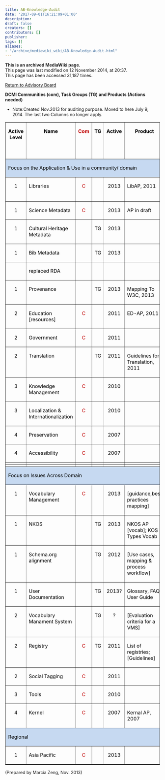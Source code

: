 ```yaml
---
title: AB-Knowledge-Audit
date: '2017-09-01T16:21:09+01:00'
description: 
draft: false
creators: []
contributors: []
publisher: 
tags: []
aliases:
- "/archive/mediawiki_wiki/AB-Knowledge-Audit.html"
---
```


 **This is an archived MediaWiki page.**  
This page was last modified on 12 November 2014, at 20:37.  
This page has been accessed 31,187 times.

[Return to Advisory Board](/archive/mediawiki_wiki/DCMI_Advisory_Board "DCMI Advisory Board")

**DCMI Communities (com), Task Groups (TG) and Products (Actions needed)**

- Note:Created Nov.2013 for auditing purpose. Moved to here July 9, 2014. The last two Columns no longer apply.
<table border="1" cellspacing="0" cellpadding="0" width="1000">
  <tr>
    <td width="73" valign="top">
      <p align="center" style="text-align:center;line-height:normal"><b><span style="font-size:12.0pt; color:black">Active Level</span></b></p>
    </td>
    <td width="215" valign="top">
      <p align="center" style="text-align:center;line-height:normal"><b><span style="font-size:12.0pt; color:black">Name</span></b></p>
    </td>
    <td width="59" valign="top">
      <p align="center" style="text-align:center;line-height:normal"><b><span style="font-size:12.0pt; color:#C00000">Com</span></b></p>
    </td>
    <td width="52" valign="top">
      <p align="center" style="text-align:center;line-height:normal"><b><span style="font-size:12.0pt; color:black">TG</span></b></p>
    </td>
    <td width="94" valign="top">
      <p align="center" style="text-align:center;line-height:normal"><b><span style="font-size:12.0pt; color:black">Active</span></b></p>
    </td>
    <td width="212" valign="top">
      <p align="center" style="text-align:center;line-height:normal"><b><span style="font-size:12.0pt; color:black">Product</span></b></p>
    </td>
    <td width="92" valign="top">
      <p align="center" style="text-align:center;line-height:normal"><b><span style="font-size:12.0pt; color:#00B050">UB</span></b><b><span style="font-size:12.0pt; color:black"> or </span></b><span class="SpellE"><b><span style="font-size:12.0pt; color:#C00000">DocC</span></b></span><b><span style='font-size:12.0pt;"Times New Roman"; color:#C00000'> </span></b><b><span style="font-size:12.0pt; color:black">to finalize</span></b></p>
    </td>
    <td width="185" valign="top">
      <p style="line-height: normal"><span style="font-size:12.0pt; color:black">Decision on products</span></p>
    </td>
  </tr>
  <tr>
    <td colspan="8" valign="top" nowrap bgcolor="#C6D9F1">
      <p align="center" style="text-align:left;line-height:normal"><span style="font-size:12.0pt; color:black">Focus on the Application &amp; Use in a community/ domain</span></p>
    </td>
  </tr>
  <tr>
    <td width="73" valign="top">
      <p align="center" style="text-align:center;line-height:normal"><span style="font-size:12.0pt; color:black">1</span></p>
    </td>
    <td width="215" valign="top">
      <p style="line-height: normal"><span style="font-size:12.0pt; color:black">Libraries </span></p>
    </td>
    <td width="59" valign="top">
      <p align="center" style="text-align:center;line-height:normal"><span style="font-size:12.0pt; color:#C00000">C</span></p>
    </td>
    <td width="52" valign="top"></td>
    <td width="94" valign="top">
      <p align="center" style="text-align:center;line-height:normal"><span style="font-size:12.0pt; color:black">2013</span></p>
    </td>
    <td width="212" valign="top">
      <p style="line-height: normal"><span class="SpellE"><span style="font-size:12.0pt; color:black">LibAP</span></span><span style='font-size:12.0pt;"Times New Roman"; color:black'>, 2011</span></p>
    </td>
    <td width="92" valign="top">
      <p style="line-height: normal"><span class="SpellE"><b><span style="font-size:12.0pt; color:red">DocC</span></b></span></p>
    </td>
    <td width="185" valign="top">
      <p style="line-height: normal"><span style="font-size:12.0pt; color:#00B050">UB may decide </span></p>
    </td>
  </tr>
  <tr>
    <td width="73" valign="top">
      <p align="center" style="text-align:center;line-height:normal"><span style="font-size:12.0pt; color:black">1</span></p>
    </td>
    <td width="215" valign="top">
      <p style="line-height: normal"><span style="font-size:12.0pt; color:black">Science Metadata</span></p>
    </td>
    <td width="59" valign="top">
      <p align="center" style="text-align:center;line-height:normal"><span style="font-size:12.0pt; color:#C00000">C</span></p>
    </td>
    <td width="52" valign="top"></td>
    <td width="94" valign="top">
      <p align="center" style="text-align:center;line-height:normal"><span style="font-size:12.0pt; color:black">2013</span></p>
    </td>
    <td width="212" valign="top">
      <p style="line-height: normal"><span style="font-size:12.0pt; color:black">AP in draft</span></p>
    </td>
    <td width="92" valign="top">
      <p style="line-height: normal"><span class="SpellE"><b><span style="font-size:12.0pt; color:red">DocC</span></b></span></p>
    </td>
    <td width="185" valign="top"></td>
  </tr>
  <tr>
    <td width="73" valign="top">
      <p align="center" style="text-align:center;line-height:normal"><span style="font-size:12.0pt; color:black">1</span></p>
    </td>
    <td width="215" valign="top">
      <p style="line-height: normal"><span style="font-size:12.0pt; color:black">Cultural Heritage
          Metadata</span></p>
    </td>
    <td width="59" valign="top"></td>
    <td width="52" valign="top">
      <p align="center" style="text-align:center;line-height:normal"><span style="font-size:12.0pt; color:black">TG</span></p>
    </td>
    <td width="94" valign="top">
      <p align="center" style="text-align:center;line-height:normal"><span style="font-size:12.0pt; color:black">2013</span></p>
    </td>
    <td width="212" valign="top"></td>
    <td width="92" valign="top"></td>
    <td width="185" valign="top"></td>
  </tr>
  <tr>
    <td width="73" valign="top">
      <p align="center" style="text-align:center;line-height:normal"><span style="font-size:12.0pt; color:black">1</span></p>
    </td>
    <td width="215" valign="top">
      <p style="line-height: normal"><span style="font-size:12.0pt; color:black">Bib Metadata</span></p>
    </td>
    <td width="59" valign="top"></td>
    <td width="52" valign="top">
      <p align="center" style="text-align:center;line-height:normal"><span style="font-size:12.0pt; color:black">TG</span></p>
    </td>
    <td width="94" valign="top">
      <p align="center" style="text-align:center;line-height:normal"><span style="font-size:12.0pt; color:black">2013</span></p>
    </td>
    <td width="212" valign="top"></td>
    <td width="92" valign="top"></td>
    <td width="185" valign="top"></td>
  </tr>
  <tr>
    <td width="73" valign="top"></td>
    <td width="215" valign="top">
      <p style="line-height: normal"><span style="font-size:12.0pt; color:black">replaced RDA</span></p>
    </td>
    <td width="59" valign="top"></td>
    <td width="52" valign="top"></td>
    <td width="94" valign="top"></td>
    <td width="212" valign="top"></td>
    <td width="92" valign="top"></td>
    <td width="185" valign="top"></td>
  </tr>
  <tr>
    <td width="73" valign="top">
      <p align="center" style="text-align:center;line-height:normal"><span style="font-size:12.0pt; color:black">1</span></p>
    </td>
    <td width="215" valign="top">
      <p style="line-height: normal"><span style="font-size:12.0pt; color:black">Provenance</span></p>
    </td>
    <td width="59" valign="top"></td>
    <td width="52" valign="top">
      <p align="center" style="text-align:center;line-height:normal"><span style="font-size:12.0pt; color:black">TG</span></p>
    </td>
    <td width="94" valign="top">
      <p align="center" style="text-align:center;line-height:normal"><span style="font-size:12.0pt; color:black">2013</span></p>
    </td>
    <td width="212" valign="top">
      <p style="line-height: normal"><span style="font-size:12.0pt; color:black">Mapping To W3C, 2013</span></p>
    </td>
    <td width="92" valign="top"></td>
    <td width="185" valign="top">
      <p style="line-height: normal"><b><span style="font-size:12.0pt; color:#366092">DCMI has recommended</span></b></p>
    </td>
  </tr>
  <tr>
    <td width="73" valign="top">
      <p align="center" style="text-align:center;line-height:normal"><span style="font-size:12.0pt; color:black">2</span></p>
    </td>
    <td width="215" valign="top">
      <p style="line-height: normal"><span style="font-size:12.0pt; color:black">Education [resources]</span></p>
    </td>
    <td width="59" valign="top">
      <p align="center" style="text-align:center;line-height:normal"><span style="font-size:12.0pt; color:#C00000">C</span></p>
    </td>
    <td width="52" valign="top"></td>
    <td width="94" valign="top">
      <p align="center" style="text-align:center;line-height:normal"><span style="font-size:12.0pt; color:black">2011</span></p>
    </td>
    <td width="212" valign="top">
      <p style="line-height: normal"><span style="font-size:12.0pt; color:black">ED-AP, 2011</span></p>
    </td>
    <td width="92" valign="top">
      <p style="line-height: normal"><span class="SpellE"><b><span style="font-size:12.0pt; color:red">DocC</span></b></span></p>
    </td>
    <td width="185" valign="top">
      <p style="line-height: normal"><b><span style="font-size:12.0pt; color:#00B050">UB may decide</span></b></p>
    </td>
  </tr>
  <tr>
    <td width="73" valign="top">
      <p align="center" style="text-align:center;line-height:normal"><span style="font-size:12.0pt; color:black">2</span></p>
    </td>
    <td width="215" valign="top">
      <p style="line-height: normal"><span style="font-size:12.0pt; color:black">Government</span></p>
    </td>
    <td width="59" valign="top">
      <p align="center" style="text-align:center;line-height:normal"><span style="font-size:12.0pt; color:#C00000">C</span></p>
    </td>
    <td width="52" valign="top"></td>
    <td width="94" valign="top">
      <p align="center" style="text-align:center;line-height:normal"><span style="font-size:12.0pt; color:black">2011</span></p>
    </td>
    <td width="212" valign="top"></td>
    <td width="92" valign="top"></td>
    <td width="185" valign="top"></td>
  </tr>
  <tr>
    <td width="73" valign="top">
      <p align="center" style="text-align:center;line-height:normal"><span style="font-size:12.0pt; color:black">2</span></p>
    </td>
    <td width="215" valign="top">
      <p style="line-height: normal"><span style="font-size:12.0pt; color:black">Translation</span></p>
    </td>
    <td width="59" valign="top"></td>
    <td width="52" valign="top">
      <p align="center" style="text-align:center;line-height:normal"><span style="font-size:12.0pt; color:black">TG</span></p>
    </td>
    <td width="94" valign="top">
      <p align="center" style="text-align:center;line-height:normal"><span style="font-size:12.0pt; color:black">2011</span></p>
    </td>
    <td width="212" valign="top">
      <p style="line-height: normal"><span style="font-size:12.0pt; color:black">Guidelines for
          Translation, 2011</span></p>
    </td>
    <td width="92" valign="top">
      <p style="line-height: normal"><span class="SpellE"><b><span style="font-size:12.0pt; color:red">DocC</span></b></span></p>
    </td>
    <td width="185" valign="top">
      <p style="line-height: normal"><b><span style="font-size:12.0pt; color:#00B050">UB may decide</span></b></p>
    </td>
  </tr>
  <tr>
    <td width="73" valign="top">
      <p align="center" style="text-align:center;line-height:normal"><span style="font-size:12.0pt; color:black">3</span></p>
    </td>
    <td width="215" valign="top">
      <p style="line-height: normal"><span style="font-size:12.0pt; color:black">Knowledge Management</span></p>
    </td>
    <td width="59" valign="top">
      <p align="center" style="text-align:center;line-height:normal"><span style="font-size:12.0pt; color:#C00000">C</span></p>
    </td>
    <td width="52" valign="top"></td>
    <td width="94" valign="top">
      <p align="center" style="text-align:center;line-height:normal"><span style="font-size:12.0pt; color:black">2010</span></p>
    </td>
    <td width="212" valign="top"></td>
    <td width="92" valign="top"></td>
    <td width="185" valign="top"></td>
  </tr>
  <tr>
    <td width="73" valign="top">
      <p align="center" style="text-align:center;line-height:normal"><span style="font-size:12.0pt; color:black">3</span></p>
    </td>
    <td width="215" valign="top">
      <p style="line-height: normal"><span style="font-size:12.0pt; color:black">Localization &amp;
          Internationalization</span></p>
    </td>
    <td width="59" valign="top">
      <p align="center" style="text-align:center;line-height:normal"><span style="font-size:12.0pt; color:#C00000">C</span></p>
    </td>
    <td width="52" valign="top"></td>
    <td width="94" valign="top">
      <p align="center" style="text-align:center;line-height:normal"><span style="font-size:12.0pt; color:black">2010</span></p>
    </td>
    <td width="212" valign="top"></td>
    <td width="92" valign="top"></td>
    <td width="185" valign="top"></td>
  </tr>
  <tr>
    <td width="73" valign="top">
      <p align="center" style="text-align:center;line-height:normal"><span style="font-size:12.0pt; color:black">4</span></p>
    </td>
    <td width="215" valign="top">
      <p style="line-height: normal"><span style="font-size:12.0pt; color:black">Preservation </span></p>
    </td>
    <td width="59" valign="top">
      <p align="center" style="text-align:center;line-height:normal"><span style="font-size:12.0pt; color:#C00000">C</span></p>
    </td>
    <td width="52" valign="top"></td>
    <td width="94" valign="top">
      <p align="center" style="text-align:center;line-height:normal"><span style="font-size:12.0pt; color:black">2007</span></p>
    </td>
    <td width="212" valign="top"></td>
    <td width="92" valign="top"></td>
    <td width="185" valign="top"></td>
  </tr>
  <tr>
    <td width="73" valign="top">
      <p align="center" style="text-align:center;line-height:normal"><span style="font-size:12.0pt; color:black">4</span></p>
    </td>
    <td width="215" valign="top">
      <p style="line-height: normal"><span style="font-size:12.0pt; color:black">Accessibility </span></p>
    </td>
    <td width="59" valign="top">
      <p align="center" style="text-align:center;line-height:normal"><span style="font-size:12.0pt; color:#C00000">C</span></p>
    </td>
    <td width="52" valign="top"></td>
    <td width="94" valign="top">
      <p align="center" style="text-align:center;line-height:normal"><span style="font-size:12.0pt; color:black">2007</span></p>
    </td>
    <td width="212" valign="top"></td>
    <td width="92" valign="top"></td>
    <td width="185" valign="top"></td>
  </tr>
  <tr>
    <td width="73" valign="top"></td>
    <td width="215" valign="top"></td>
    <td width="59" valign="top"></td>
    <td width="52" valign="top"></td>
    <td width="94" valign="top"></td>
    <td width="212" valign="top"></td>
    <td width="92" valign="top"></td>
    <td width="185" valign="top"></td>
  </tr>
  <tr>
    <td width="73" valign="top"></td>
    <td width="215" valign="top"></td>
    <td width="59" valign="top"></td>
    <td width="52" valign="top"></td>
    <td width="94" valign="top"></td>
    <td width="212" valign="top"></td>
    <td width="92" valign="top"></td>
    <td width="185" valign="top"></td>
  </tr>
  <tr>
    <td colspan="8" valign="top" nowrap bgcolor="#C6D9F1">
      <p align="center" style="text-align:left;line-height:normal"><span style="font-size:12.0pt; color:black">Focus on Issues Across Domain</span></p>
    </td>
  </tr>
  <tr>
    <td width="73" valign="top">
      <p align="center" style="text-align:center;line-height:normal"><span style="font-size:12.0pt; color:black">1</span></p>
    </td>
    <td width="215" valign="top">
      <p style="line-height: normal"><span style="font-size:12.0pt; color:black">Vocabulary Management</span></p>
    </td>
    <td width="59" valign="top">
      <p align="center" style="text-align:center;line-height:normal"><span style="font-size:12.0pt; color:#C00000">C</span></p>
    </td>
    <td width="52" valign="top"></td>
    <td width="94" valign="top">
      <p align="center" style="text-align:center;line-height:normal"><span style="font-size:12.0pt; color:black">2013</span></p>
    </td>
    <td width="212" valign="top">
      <p style="line-height: normal"><span style="font-size:12.0pt; color:black">[<span class="SpellE">guidance,best</span> practices mapping]</span></p>
    </td>
    <td width="92" valign="top">
      <p style="line-height: normal"><span class="SpellE"><b><span style="font-size:12.0pt; color:red">DocC</span></b></span></p>
    </td>
    <td width="185" valign="top"></td>
  </tr>
  <tr>
    <td width="73" valign="top">
      <p align="center" style="text-align:center;line-height:normal"><span style="font-size:12.0pt; color:black">1</span></p>
    </td>
    <td width="215" valign="top">
      <p style="line-height: normal"><span style="font-size:12.0pt; color:black">NKOS</span></p>
    </td>
    <td width="59" valign="top"></td>
    <td width="52" valign="top">
      <p align="center" style="text-align:center;line-height:normal"><span style="font-size:12.0pt; color:black">TG</span></p>
    </td>
    <td width="94" valign="top">
      <p align="center" style="text-align:center;line-height:normal"><span style="font-size:12.0pt; color:black">2013</span></p>
    </td>
    <td width="212" valign="top">
      <p style="line-height: normal"><span style="font-size:12.0pt; color:black">NKOS AP [vocab]; KOS
          Types Vocab</span></p>
    </td>
    <td width="92" valign="top">
      <p style="line-height: normal"><span class="SpellE"><b><span style="font-size:12.0pt; color:red">DocC</span></b></span></p>
    </td>
    <td width="185" valign="top">
      <p style="line-height: normal"><span style="font-size:12.0pt; color:#00B050">UB may decide</span></p>
    </td>
  </tr>
  <tr>
    <td width="73" valign="top">
      <p align="center" style="text-align:center;line-height:normal"><span style="font-size:12.0pt; color:black">1</span></p>
    </td>
    <td width="215" valign="top">
      <p style="line-height: normal"><span style="font-size:12.0pt; color:black">Schema.org alignment</span></p>
    </td>
    <td width="59" valign="top"></td>
    <td width="52" valign="top">
      <p align="center" style="text-align:center;line-height:normal"><span style="font-size:12.0pt; color:black">TG</span></p>
    </td>
    <td width="94" valign="top">
      <p align="center" style="text-align:center;line-height:normal"><span style="font-size:12.0pt; color:black">2012</span></p>
    </td>
    <td width="212" valign="top">
      <p style="line-height: normal"><span style="font-size:12.0pt; color:black">[Use cases, mapping &amp;
          process workflow]</span></p>
    </td>
    <td width="92" valign="top">
      <p style="line-height: normal"><b><span style="font-size:12.0pt; color:#00B050">UB</span></b></p>
    </td>
    <td width="185" valign="top">
      <p style="line-height: normal"><span style="font-size:12.0pt; color:#00B050">UB decide</span></p>
    </td>
  </tr>
  <tr>
    <td width="73" valign="top">
      <p align="center" style="text-align:center;line-height:normal"><span style="font-size:12.0pt; color:black">1</span></p>
    </td>
    <td width="215" valign="top">
      <p style="line-height: normal"><span style="font-size:12.0pt; color:black">User Documentation</span></p>
    </td>
    <td width="59" valign="top"></td>
    <td width="52" valign="top">
      <p align="center" style="text-align:center;line-height:normal"><span style="font-size:12.0pt; color:black">TG</span></p>
    </td>
    <td width="94" valign="top">
      <p align="center" style="text-align:center;line-height:normal"><span style="font-size:12.0pt; color:black">2013?</span></p>
    </td>
    <td width="212" valign="top">
      <p style="line-height: normal"><span style="font-size:12.0pt; color:black">Glossary, FAQ, User Guide</span></p>
    </td>
    <td width="92" valign="top">
      <p style="line-height: normal"><b><span style="font-size:12.0pt; color:#00B050">UB</span></b></p>
    </td>
    <td width="185" valign="top">
      <p style="line-height: normal"><span style="font-size:12.0pt; color:#00B050">UB decide &amp; release</span></p>
    </td>
  </tr>
  <tr>
    <td width="73" valign="top">
      <p align="center" style="text-align:center;line-height:normal"><span style="font-size:12.0pt; color:black">2</span></p>
    </td>
    <td width="215" valign="top">
      <p style="line-height: normal"><span style="font-size:12.0pt; color:black">Vocabulary <span class="SpellE">Manament</span> System</span></p>
    </td>
    <td width="59" valign="top"></td>
    <td width="52" valign="top">
      <p align="center" style="text-align:center;line-height:normal"><span style="font-size:12.0pt; color:black">TG</span></p>
    </td>
    <td width="94" valign="top">
      <p align="center" style="text-align:center;line-height:normal"><span style="font-size:12.0pt; color:black">?</span></p>
    </td>
    <td width="212" valign="top">
      <p style="line-height: normal"><span style="font-size:12.0pt; color:black">[Evaluation criteria for
          a VMS]</span></p>
    </td>
    <td width="92" valign="top">
      <p style="line-height: normal"><span class="SpellE"><b><span style="font-size:12.0pt; color:red">DocC</span></b></span></p>
    </td>
    <td width="185" valign="top"></td>
  </tr>
  <tr>
    <td width="73" valign="top">
      <p align="center" style="text-align:center;line-height:normal"><span style="font-size:12.0pt; color:black">2</span></p>
    </td>
    <td width="215" valign="top">
      <p style="line-height: normal"><span style="font-size:12.0pt; color:black">Registry</span></p>
    </td>
    <td width="59" valign="top">
      <p align="center" style="text-align:center;line-height:normal"><span style="font-size:12.0pt; color:#C00000">C</span></p>
    </td>
    <td width="52" valign="top">
      <p align="center" style="text-align:center;line-height:normal"><span style="font-size:12.0pt; color:black">TG</span></p>
    </td>
    <td width="94" valign="top">
      <p align="center" style="text-align:center;line-height:normal"><span style="font-size:12.0pt; color:black">2011</span></p>
    </td>
    <td width="212" valign="top">
      <p style="line-height: normal"><span style="font-size:12.0pt; color:black">List of registries;
          [Guidelines]</span></p>
    </td>
    <td width="92" valign="top">
      <p style="line-height: normal"><span class="SpellE"><b><span style="font-size:12.0pt; color:red">DocC</span></b></span></p>
    </td>
    <td width="185" valign="top"></td>
  </tr>
  <tr>
    <td width="73" valign="top">
      <p align="center" style="text-align:center;line-height:normal"><span style="font-size:12.0pt; color:black">2</span></p>
    </td>
    <td width="215" valign="top">
      <p style="line-height: normal"><span style="font-size:12.0pt; color:black">Social Tagging</span></p>
    </td>
    <td width="59" valign="top">
      <p align="center" style="text-align:center;line-height:normal"><span style="font-size:12.0pt; color:#C00000">C</span></p>
    </td>
    <td width="52" valign="top"></td>
    <td width="94" valign="top">
      <p align="center" style="text-align:center;line-height:normal"><span style="font-size:12.0pt; color:black">2011</span></p>
    </td>
    <td width="212" valign="top"></td>
    <td width="92" valign="top"></td>
    <td width="185" valign="top"></td>
  </tr>
  <tr>
    <td width="73" valign="top">
      <p align="center" style="text-align:center;line-height:normal"><span style="font-size:12.0pt; color:black">3</span></p>
    </td>
    <td width="215" valign="top">
      <p style="line-height: normal"><span style="font-size:12.0pt; color:black">Tools </span></p>
    </td>
    <td width="59" valign="top">
      <p align="center" style="text-align:center;line-height:normal"><span style="font-size:12.0pt; color:#C00000">C</span></p>
    </td>
    <td width="52" valign="top"></td>
    <td width="94" valign="top">
      <p align="center" style="text-align:center;line-height:normal"><span style="font-size:12.0pt; color:black">2010</span></p>
    </td>
    <td width="212" valign="top"></td>
    <td width="92" valign="top"></td>
    <td width="185" valign="top"></td>
  </tr>
  <tr>
    <td width="73" valign="top">
      <p align="center" style="text-align:center;line-height:normal"><span style="font-size:12.0pt; color:black">4</span></p>
    </td>
    <td width="215" valign="top">
      <p style="line-height: normal"><span style="font-size:12.0pt; color:black">Kernel</span></p>
    </td>
    <td width="59" valign="top">
      <p align="center" style="text-align:center;line-height:normal"><span style="font-size:12.0pt; color:#C00000">C</span></p>
    </td>
    <td width="52" valign="top"></td>
    <td width="94" valign="top">
      <p align="center" style="text-align:center;line-height:normal"><span style="font-size:12.0pt; color:black">2007</span></p>
    </td>
    <td width="212" valign="top">
      <p style="line-height: normal"><span class="SpellE"><span style="font-size:12.0pt; color:black">Kernal</span></span><span style='font-size:12.0pt;"Times New Roman"; color:black'> AP, 2007</span></p>
    </td>
    <td width="92" valign="top">
      <p style="line-height: normal"><span class="SpellE"><b><span style="font-size:12.0pt; color:red">DocC</span></b></span></p>
    </td>
    <td width="185" valign="top">
      <p style="line-height: normal"><span style="font-size:12.0pt; color:#00B050">UB may decide</span></p>
    </td>
  </tr>
  <tr>
    <td colspan="8" valign="top" nowrap bgcolor="#C6D9F1">
      <p align="center" style="text-align:left;line-height:normal"><span style="font-size:12.0pt; color:black">Regional</span></p>
    </td>
  </tr>
  <tr>
    <td width="73" valign="top">
      <p align="center" style="text-align:center;line-height:normal"><span style="font-size:12.0pt; color:black">1</span></p>
    </td>
    <td width="215" valign="top">
      <p style="line-height: normal"><span style="font-size:12.0pt; color:black">Asia Pacific</span></p>
    </td>
    <td width="59" valign="top">
      <p align="center" style="text-align:center;line-height:normal"><span style="font-size:12.0pt; color:#C00000">C</span></p>
    </td>
    <td width="52" valign="top"></td>
    <td width="94" valign="top">
      <p align="center" style="text-align:center;line-height:normal"><span style="font-size:12.0pt; color:black">2013</span></p>
    </td>
    <td width="212" valign="top"></td>
    <td width="92" valign="top"></td>
    <td width="185" valign="top"></td>
  </tr>
</table>


(Prepared by Marcia Zeng, Nov. 2013)


